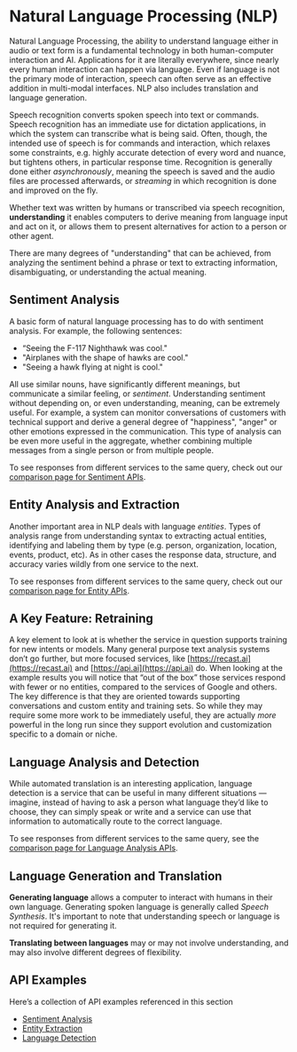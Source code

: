 # Natural Language Processing (NLP)

Natural Language Processing, the ability to understand language either in audio or text form is a fundamental technology in both human-computer interaction and AI. Applications for it are literally everywhere, since nearly every human interaction can happen via language. Even if language is not the primary mode of interaction, speech can often serve as an effective addition in multi-modal interfaces. NLP also includes translation and language generation.

Speech recognition converts spoken speech into text or commands. Speech recognition has an immediate use for dictation applications, in which the system can transcribe what is being said. Often, though, the intended use of speech is for commands and interaction, which relaxes some constraints, e.g. highly accurate detection of every word and nuance, but tightens others, in particular response time. Recognition is generally done either _asynchronously_, meaning the speech is saved and the audio files are processed afterwards, or _streaming_ in which recognition is done and improved on the fly.

Whether text was written by humans or transcribed via speech recognition, **understanding** it enables computers to derive meaning from language input and act on it, or allows them to present alternatives for action to a person or other agent.

There are many degrees of "understanding" that can be achieved, from analyzing the sentiment behind a phrase or text to extracting information, disambiguating, or understanding the actual meaning.

## Sentiment Analysis

A basic form of natural language processing has to do with sentiment analysis. For example, the following sentences:

* “Seeing the F-117 Nighthawk was cool."
* "Airplanes with the shape of hawks are cool."
* "Seeing a hawk flying at night is cool."

All use similar nouns, have significantly different meanings,  but communicate a similar feeling, or _sentiment_. Understanding sentiment without depending on, or even understanding, meaning, can be extremely useful. For example, a system can monitor conversations of customers with technical support and derive a general degree of "happiness", "anger" or other emotions expressed in the communication. This type of analysis can be even more useful in the aggregate, whether combining multiple messages from a single person or from multiple people.

To see responses from different services to the same query, check out our [comparison page for Sentiment APIs](/test/phrase/sentiment-analysis).

## Entity Analysis and Extraction

Another important area in NLP deals with language _entities_. Types of analysis range from understanding syntax to extracting actual entities, identifying and labeling them by type (e.g. person, organization, location, events, product, etc). As in other cases the response data, structure, and accuracy varies wildly from one service to the next.

To see responses from different services to the same query, check out our [comparison page for Entity APIs](/test/phrase/entity-analysis).

## A Key Feature: Retraining

A key element to look at is whether the service in question supports training for new intents or models. Many general purpose text analysis systems don’t go further, but more focused services, like [https://recast.ai](https://recast.ai) and [https://api.ai](https://api.ai) do. When looking at the example results you will notice that “out of the box” those services respond with fewer or no entities, compared to the services of Google and others. The key difference is that they are oriented towards supporting conversations and custom entity and training sets. So while they may require some more work to be immediately useful, they are actually _more_ powerful in the long run since they support evolution and customization specific to a domain or niche.

## Language Analysis and Detection

While automated translation is an interesting application, language detection is a service that can be useful in many different situations — imagine, instead of having to ask a person what language they’d like to choose, they can simply speak or write and a service can use that information to automatically route to the correct language. 

To see responses from different services to the same query, see the [comparison page for Language Analysis APIs](/test/phrase/language-analysis).

## Language Generation and Translation

**Generating language** allows a computer to interact with humans in their own language. Generating spoken language is generally called _Speech Synthesis_. It's important to note that understanding speech or language is not required for generating it.

**Translating between languages** may or may not involve understanding, and may also involve different degrees of flexibility.

## API Examples

Here’s a collection of API examples referenced in this section

* [Sentiment Analysis](/test/phrase/sentiment-analysis)
* [Entity Extraction](/test/phrase/entity-analysis)
* [Language Detection](/test/phrase/language-analysis)
